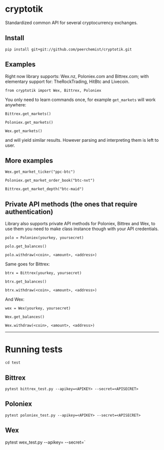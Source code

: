 # cryptotik
Standardized common API for several cryptocurrency exchanges.

## Install

`pip install git+git://github.com/peerchemist/cryptotik.git`

## Examples

Right now library supports: Wex.nz, Poloniex.com and Bittrex.com; with elementary support for: TheRockTrading, HitBtc and Livecoin.

`from cryptotik import Wex, Bittrex, Poloniex`

You only need to learn commands once, for example `get_markets` will work anywhere:

`Bittrex.get_markets()`

`Poloniex.get_markets()`

`Wex.get_markets()`

and will yield similar results. However parsing and interpreting them is left to user.

## More examples

`Wex.get_market_ticker("ppc-btc")`

`Poloniex.get_market_order_book("btc-nxt")`

`Bittrex.get_market_depth("btc-maid")`

## Private API methods (the ones that require authentication)

Library also supports private API methods for Poloniex, Bittrex and Wex, 
to use them you need to make class instance though with your API credentials.

`polo = Poloniex(yourkey, yoursecret)`

`polo.get_balances()`

`polo.withdraw(<coin>, <amount>, <address>)`

Same goes for Bittrex:

`btrx = Bittrex(yourkey, yoursecret)`

`btrx.get_balances()`

`btrx.withdraw(<coin>, <amount>, <address>)`

And Wex:

`wex = Wex(yourkey, yoursecret)`

`Wex.get_balances()`

`Wex.withdraw(<coin>, <amount>, <address>)`

----------------------------------------------------------

# Running tests

`cd test`

## Bittrex
`pytest bittrex_test.py --apikey=<APIKEY> --secret=<APISECRET>`

## Poloniex
`pytest poloniex_test.py --apikey=<APIKEY> --secret=<APISECRET>`

## Wex

pytest wex_test.py --apikey=<APIKEY> --secret=<APISECRET>`
